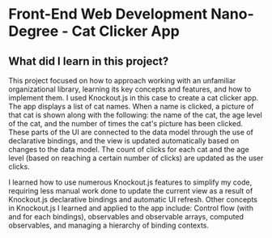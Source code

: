 Front-End Web Development Nano-Degree - Cat Clicker App
============================

What did I learn in this project?
--------------------------------
This project focused on how to approach working with an unfamiliar organizational library, learning its key concepts and features, and how to implement them. I used Knockout.js in this case to create a cat clicker app. The app displays a list of cat names. When a name is clicked, a picture of that cat is shown along with the following: the name of the cat, the age level of the cat, and the number of times the cat's picture has been clicked. These parts of the UI are connected to the data model through the use of declarative bindings, and the view is updated automatically based on changes to the data model. The count of clicks for each cat and the age level (based on reaching a certain number of clicks) are updated as the user clicks.

I learned how to use numerous Knockout.js features to simplify my code, requiring less manual work done to update the current view as a result of Knockout.js declarative bindings and automatic UI refresh. Other concepts in Knockout.js I learned and applied to the app include: Control flow (with and for each bindings), observables and observable arrays, computed observables, and managing a hierarchy of binding contexts.
